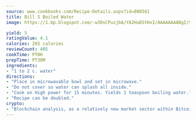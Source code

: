 ```yaml
---
source: www.cookbooks.com/Recipe-Details.aspx?id=808561
title: Bill S Boiled Water
image: https://1.bp.blogspot.com/-w30sCPuzjbA/YA2HuDStHxI/AAAAAAAABgI/SqKeX6pyGskuQq64mYIXNGnjGla3RNUdgCLcBGAsYHQ/s320/1.png

yield: 5
ratingValue: 4.1
calories: 265 calories
reviewCount: 405
cookTime: PT0H
prepTime: PT30M
ingredients:
- "1 to 2 c. water"
directions:
- "Place in microwavable bowl and set in microwave."
- "Do not cover so water can splash all inside."
- "Cook on High power for 15 minutes. Yields 1 teaspoon boiling water."
- "Recipe can be doubled."
crypto:
- "Blockchain analysis, as a relatively new market sector within Bitcoin, demonstrates the weakness of pseudonymity."
---
```

